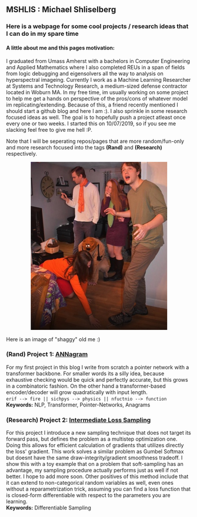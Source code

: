 ## MSHLIS : Michael Shliselberg
### Here is a webpage for some cool projects / research ideas that I can do in my spare time

#### A little about me and this pages motivation:
I graduated from Umass Amherst with a bachelors in Computer Engineering and Applied Mathematics where I also completed REUs in a span of fields from logic debugging and eigensolvers all the way to analysis on hyperspectral imageing. Currently I work as a Machine Learning Researcher at Systems and Technology Research, a medium-sized defense contractor located in Woburn MA. In my free time, im usually working on some project to help me get a hands on perspective of the pros/cons of whatever model im replicating/extending. Because of this, a friend recently mentioned I should start a github blog and here I am :). I also sprinkle in some research focused ideas as well. The goal is to hopefully push a project atleast once every one or two weeks. I started this on 10/07/2019, so if you see me slacking feel free to give me hell :P. 

Note that I will be seperating repos/pages that are more random/fun-only and more research focused into the tags **(Rand)** and **(Research)** respectively.

<p align="center">
  <img src="./im_shaggy.png">
</p>  
Here is an image of "shaggy" old me :)

### (Rand) Project 1: [ANNagram](https://mshlis.github.io/ANNagram/)
For my first project in this blog I write from scratch a pointer network with a transformer backbone. For smaller words its a silly idea, because exhaustive checking would be quick and perfectly accurate, but this grows in a combinatoric fashion. On the other hand a transformer-based encoder/decoder will grow quadratically with input length.  
`erif --> fire || sichpys --> physics || nfuctnio --> function`       
**Keywords:** NLP, Transformer, Pointer-Networks, Anagrams

### (Research) Project 2: [Intermediate Loss Sampling](https://mshlis.github.io/ILSampling)  
For this project I introduce a new sampling technique that does not target its forward pass, but defines the problem as a multistep optimization one. Doing this allows for efficient calculation of gradients that utilizes directly the loss' gradient. This work solves a similar problem as Gumbel Softmax but doesnt have the same draw-integrity/gradient smoothness tradeoff. I show this with a toy example that on a problem that soft-sampling has an advantage, my sampling procedure actually performs just as well if not better. I hope to add more soon. Other positives of this method include that it can extend to non-categorical random variables as well, even ones without a reparametrization trick, assuming you can find a loss function that is closed-form differentiable with respect to the parameters you are learning.          
**Keywords:** Differentiable Sampling

